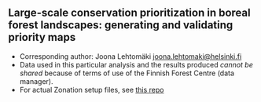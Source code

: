 ## Large-scale conservation prioritization in boreal forest landscapes: generating and validating priority maps
* Corresponding author: Joona Lehtomäki <joona.lehtomaki@helsinki.fi>
* Data used in this particular analysis and the results produced *cannot be shared* because of terms of use 
of the Finnish Forest Centre (data manager). 
* For actual Zonation setup files, see [this repo](https://github.com/jlehtoma/zsetup-esmk)

